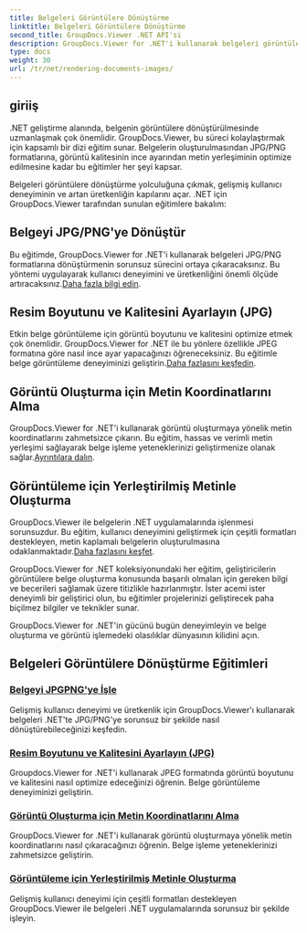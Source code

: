 ```yaml
---
title: Belgeleri Görüntülere Dönüştürme
linktitle: Belgeleri Görüntülere Dönüştürme
second_title: GroupDocs.Viewer .NET API'si
description: GroupDocs.Viewer for .NET'i kullanarak belgeleri görüntülere dönüştürmeye ilişkin eğitimleri keşfedin. Görüntü kalitesini optimize edin, metin koordinatlarını çıkarın ve kullanıcı deneyimini geliştirin.
type: docs
weight: 30
url: /tr/net/rendering-documents-images/
---
```

## giriiş

.NET geliştirme alanında, belgenin görüntülere dönüştürülmesinde uzmanlaşmak çok önemlidir. GroupDocs.Viewer, bu süreci kolaylaştırmak için kapsamlı bir dizi eğitim sunar. Belgelerin oluşturulmasından JPG/PNG formatlarına, görüntü kalitesinin ince ayarından metin yerleşiminin optimize edilmesine kadar bu eğitimler her şeyi kapsar.

Belgeleri görüntülere dönüştürme yolculuğuna çıkmak, gelişmiş kullanıcı deneyiminin ve artan üretkenliğin kapılarını açar. .NET için GroupDocs.Viewer tarafından sunulan eğitimlere bakalım:

## Belgeyi JPG/PNG'ye Dönüştür
 Bu eğitimde, GroupDocs.Viewer for .NET'i kullanarak belgeleri JPG/PNG formatlarına dönüştürmenin sorunsuz sürecini ortaya çıkaracaksınız. Bu yöntemi uygulayarak kullanıcı deneyimini ve üretkenliğini önemli ölçüde artıracaksınız.[Daha fazla bilgi edin](./render-jpg-png/).

## Resim Boyutunu ve Kalitesini Ayarlayın (JPG)
 Etkin belge görüntüleme için görüntü boyutunu ve kalitesini optimize etmek çok önemlidir. GroupDocs.Viewer for .NET ile bu yönlere özellikle JPEG formatına göre nasıl ince ayar yapacağınızı öğreneceksiniz. Bu eğitimle belge görüntüleme deneyiminizi geliştirin.[Daha fazlasını keşfedin](./adjust-image-size-and-quality-jpg/).

## Görüntü Oluşturma için Metin Koordinatlarını Alma
GroupDocs.Viewer for .NET'i kullanarak görüntü oluşturmaya yönelik metin koordinatlarını zahmetsizce çıkarın. Bu eğitim, hassas ve verimli metin yerleşimi sağlayarak belge işleme yeteneklerinizi geliştirmenize olanak sağlar.[Ayrıntılara dalın](./get-text-coordinates-image/).

## Görüntüleme için Yerleştirilmiş Metinle Oluşturma
 GroupDocs.Viewer ile belgelerin .NET uygulamalarında işlenmesi sorunsuzdur. Bu eğitim, kullanıcı deneyimini geliştirmek için çeşitli formatları destekleyen, metin kaplamalı belgelerin oluşturulmasına odaklanmaktadır.[Daha fazlasını keşfet](./render-with-text-overlay/).

GroupDocs.Viewer for .NET koleksiyonundaki her eğitim, geliştiricilerin görüntülere belge oluşturma konusunda başarılı olmaları için gereken bilgi ve becerileri sağlamak üzere titizlikle hazırlanmıştır. İster acemi ister deneyimli bir geliştirici olun, bu eğitimler projelerinizi geliştirecek paha biçilmez bilgiler ve teknikler sunar.

GroupDocs.Viewer for .NET'in gücünü bugün deneyimleyin ve belge oluşturma ve görüntü işlemedeki olasılıklar dünyasının kilidini açın.

## Belgeleri Görüntülere Dönüştürme Eğitimleri
### [Belgeyi JPGPNG'ye İşle](./render-jpg-png/)
Gelişmiş kullanıcı deneyimi ve üretkenlik için GroupDocs.Viewer'ı kullanarak belgeleri .NET'te JPG/PNG'ye sorunsuz bir şekilde nasıl dönüştürebileceğinizi keşfedin.
### [Resim Boyutunu ve Kalitesini Ayarlayın (JPG)](./adjust-image-size-and-quality-jpg/)
Groupdocs.Viewer for .NET'i kullanarak JPEG formatında görüntü boyutunu ve kalitesini nasıl optimize edeceğinizi öğrenin. Belge görüntüleme deneyiminizi geliştirin.
### [Görüntü Oluşturma için Metin Koordinatlarını Alma](./get-text-coordinates-image/)
GroupDocs.Viewer for .NET'i kullanarak görüntü oluşturmaya yönelik metin koordinatlarını nasıl çıkaracağınızı öğrenin. Belge işleme yeteneklerinizi zahmetsizce geliştirin.
### [Görüntüleme için Yerleştirilmiş Metinle Oluşturma](./render-with-text-overlay/)
Gelişmiş kullanıcı deneyimi için çeşitli formatları destekleyen GroupDocs.Viewer ile belgeleri .NET uygulamalarında sorunsuz bir şekilde işleyin.